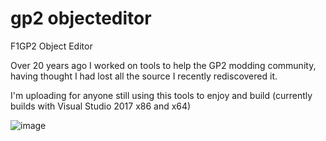 # gp2 objecteditor

F1GP2 Object Editor

Over 20 years ago I worked on tools to help the GP2 modding community, having thought I had lost all the source I recently rediscovered it.

I'm uploading for anyone still using this tools to enjoy and build (currently builds with Visual Studio 2017 x86 and x64)

![image](https://user-images.githubusercontent.com/61913443/76705307-fbb1f600-66d6-11ea-91e1-06f38d1a4912.png)
